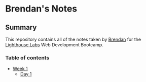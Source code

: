 # Brendan's Notes

## Summary
This repository contains all of the notes taken by [Brendan](https://github.com/wizbren) for the [Lighthouse Labs](https://www.lighthouselabs.ca/en) Web Development Bootcamp.

### Table of contents

- [Week 1](/Week_1)
  - [Day 1](/Week_1/Day_1)